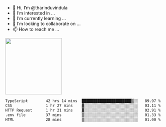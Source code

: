 - 👋 Hi, I’m @tharinduvindula
- 👀 I’m interested in ...
- 🌱 I’m currently learning ...
- 💞️ I’m looking to collaborate on ...
- 📫 How to reach me ...

<!---
tharinduvindula/tharinduvindula is a ✨ special ✨ repository because its `README.md` (this file) appears on your GitHub profile.
You can click the Preview link to take a look at your changes.
--->

<img height="180em" src="https://github-readme-stats.vercel.app/api?username=tharinduvindula&show_icons=true&hide_border=false&&count_private=true&include_all_commits=true" />


<!--START_SECTION:waka-->

```txt
TypeScript        42 hrs 14 mins  ██████████████████████▒░░   89.97 %
CSS               1 hr 27 mins    ▓░░░░░░░░░░░░░░░░░░░░░░░░   03.11 %
HTTP Request      1 hr 21 mins    ▓░░░░░░░░░░░░░░░░░░░░░░░░   02.91 %
.env file         37 mins         ▒░░░░░░░░░░░░░░░░░░░░░░░░   01.33 %
HTML              28 mins         ▒░░░░░░░░░░░░░░░░░░░░░░░░   01.00 %
```

<!--END_SECTION:waka-->
